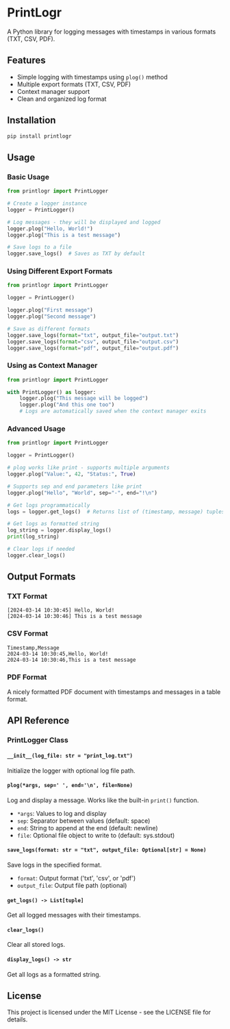 # PrintLogr

A Python library for logging messages with timestamps in various formats (TXT, CSV, PDF).

## Features

- Simple logging with timestamps using `plog()` method
- Multiple export formats (TXT, CSV, PDF)
- Context manager support
- Clean and organized log format

## Installation

```bash
pip install printlogr
```

## Usage

### Basic Usage

```python
from printlogr import PrintLogger

# Create a logger instance
logger = PrintLogger()

# Log messages - they will be displayed and logged
logger.plog("Hello, World!")
logger.plog("This is a test message")

# Save logs to a file
logger.save_logs()  # Saves as TXT by default
```

### Using Different Export Formats

```python
from printlogr import PrintLogger

logger = PrintLogger()

logger.plog("First message")
logger.plog("Second message")

# Save as different formats
logger.save_logs(format="txt", output_file="output.txt")
logger.save_logs(format="csv", output_file="output.csv")
logger.save_logs(format="pdf", output_file="output.pdf")
```

### Using as Context Manager

```python
from printlogr import PrintLogger

with PrintLogger() as logger:
    logger.plog("This message will be logged")
    logger.plog("And this one too")
    # Logs are automatically saved when the context manager exits
```

### Advanced Usage

```python
from printlogr import PrintLogger

logger = PrintLogger()

# plog works like print - supports multiple arguments
logger.plog("Value:", 42, "Status:", True)

# Supports sep and end parameters like print
logger.plog("Hello", "World", sep="-", end="!\n")

# Get logs programmatically
logs = logger.get_logs()  # Returns list of (timestamp, message) tuples

# Get logs as formatted string
log_string = logger.display_logs()
print(log_string)

# Clear logs if needed
logger.clear_logs()
```

## Output Formats

### TXT Format
```
[2024-03-14 10:30:45] Hello, World!
[2024-03-14 10:30:46] This is a test message
```

### CSV Format
```csv
Timestamp,Message
2024-03-14 10:30:45,Hello, World!
2024-03-14 10:30:46,This is a test message
```

### PDF Format
A nicely formatted PDF document with timestamps and messages in a table format.

## API Reference

### PrintLogger Class

#### `__init__(log_file: str = "print_log.txt")`
Initialize the logger with optional log file path.

#### `plog(*args, sep=' ', end='\n', file=None)`
Log and display a message. Works like the built-in `print()` function.
- `*args`: Values to log and display
- `sep`: Separator between values (default: space)
- `end`: String to append at the end (default: newline)
- `file`: Optional file object to write to (default: sys.stdout)

#### `save_logs(format: str = "txt", output_file: Optional[str] = None)`
Save logs in the specified format.
- `format`: Output format ('txt', 'csv', or 'pdf')
- `output_file`: Output file path (optional)

#### `get_logs() -> List[tuple]`
Get all logged messages with their timestamps.

#### `clear_logs()`
Clear all stored logs.

#### `display_logs() -> str`
Get all logs as a formatted string.

## License

This project is licensed under the MIT License - see the LICENSE file for details.